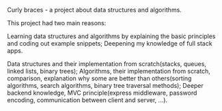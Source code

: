 <!-- name -->
Curly braces - a project about data structures and algorithms.

<!-- descriptipon -->
This project had two main reasons:

Learning data structures and algorithms by explaining the basic principles and coding out example snippets;
Deepening my knowledge of full stack apps.

<!-- things learned -->
Data structures and their implementation from scratch(stacks, queues, linked lists, binary trees);
Algorithms, their implementation from scratch, comparison, explanation why some are better than others(sorting algorithms, 
search algorithms, binary tree traversal methods);
Deeper backend knowledge, MVC principle(express middleware, password encoding, communication between client and server, ...).



